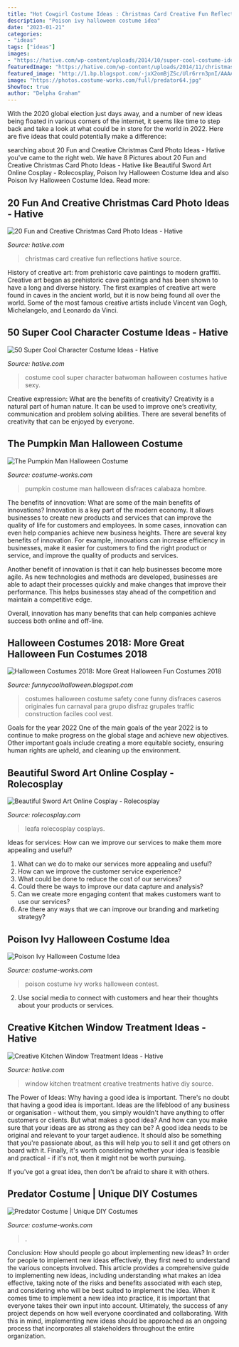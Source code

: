 ```yaml
---
title: "Hot Cowgirl Costume Ideas : Christmas Card Creative Fun Reflections Hative Source"
description: "Poison ivy halloween costume idea"
date: "2023-01-21"
categories:
- "ideas"
tags: ["ideas"]
images:
- "https://hative.com/wp-content/uploads/2014/10/super-cool-costume-ideas/30-batwoman-costume.jpg"
featuredImage: "https://hative.com/wp-content/uploads/2014/11/christmas-card-photo-ideas/2-christmas-card-photo-ideas.jpg"
featured_image: "http://1.bp.blogspot.com/-jxX2omBjZSc/Ulr6rrn3pnI/AAAAAAAAIoQ/rZo2MrlNX2M/s1600/Voice-cones3-e1289448892179.jpg"
image: "https://photos.costume-works.com/full/predator64.jpg"
ShowToc: true
author: "Delpha Graham"
---
```



With the 2020 global election just days away, and a number of new ideas being floated in various corners of the internet, it seems like time to step back and take a look at what could be in store for the world in 2022. Here are five ideas that could potentially make a difference: 

	

		
searching about 20 Fun and Creative Christmas Card Photo Ideas - Hative you've came to the right web. We have 8 Pictures about 20 Fun and Creative Christmas Card Photo Ideas - Hative like Beautiful Sword Art Online Cosplay - Rolecosplay, Poison Ivy Halloween Costume Idea and also Poison Ivy Halloween Costume Idea. Read more:
		
    
## 20 Fun And Creative Christmas Card Photo Ideas - Hative

<img loading=lazy src="https://hative.com/wp-content/uploads/2014/11/christmas-card-photo-ideas/2-christmas-card-photo-ideas.jpg" onerror="this.onerror=null;this.src='https://tse3.mm.bing.net/th?id=OIP.lk-JE-fr_N0mowTSW0LRmgHaLc&amp;pid=15.1';" alt="20 Fun and Creative Christmas Card Photo Ideas - Hative">

_Source: hative.com_

>christmas card creative fun reflections hative source. 

	

History of creative art: from prehistoric cave paintings to modern graffiti.
Creative art began as prehistoric cave paintings and has been shown to have a long and diverse history. The first examples of creative art were found in caves in the ancient world, but it is now being found all over the world. Some of the most famous creative artists include Vincent van Gogh, Michelangelo, and Leonardo da Vinci.

    
## 50 Super Cool Character Costume Ideas - Hative

<img loading=lazy src="https://hative.com/wp-content/uploads/2014/10/super-cool-costume-ideas/30-batwoman-costume.jpg" onerror="this.onerror=null;this.src='https://tse2.mm.bing.net/th?id=OIP.OKnekT2OwZNeOfSmlhvEAAHaLI&amp;pid=15.1';" alt="50 Super Cool Character Costume Ideas - Hative">

_Source: hative.com_

>costume cool super character batwoman halloween costumes hative sexy. 

	

Creative expression: What are the benefits of creativity?
Creativity is a natural part of human nature. It can be used to improve one’s creativity, communication and problem solving abilities. There are several benefits of creativity that can be enjoyed by everyone.

    
## The Pumpkin Man Halloween Costume

<img loading=lazy src="https://photos.costume-works.com/full/the_pumpkin_man2.jpg" onerror="this.onerror=null;this.src='https://tse1.mm.bing.net/th?id=OIP.vF1f5PiEBKJCcMuYiBg7pQHaKm&amp;pid=15.1';" alt="The Pumpkin Man Halloween Costume">

_Source: costume-works.com_

>pumpkin costume man halloween disfraces calabaza hombre. 

	

The benefits of innovation: What are some of the main benefits of innovations?
Innovation is a key part of the modern economy. It allows businesses to create new products and services that can improve the quality of life for customers and employees. In some cases, innovation can even help companies achieve new business heights.
There are several key benefits of innovation. For example, innovations can increase efficiency in businesses, make it easier for customers to find the right product or service, and improve the quality of products and services.

Another benefit of innovation is that it can help businesses become more agile. As new technologies and methods are developed, businesses are able to adapt their processes quickly and make changes that improve their performance. This helps businesses stay ahead of the competition and maintain a competitive edge.

Overall, innovation has many benefits that can help companies achieve success both online and off-line.

    
## Halloween Costumes 2018: More Great Halloween Fun Costumes 2018

<img loading=lazy src="http://1.bp.blogspot.com/-jxX2omBjZSc/Ulr6rrn3pnI/AAAAAAAAIoQ/rZo2MrlNX2M/s1600/Voice-cones3-e1289448892179.jpg" onerror="this.onerror=null;this.src='https://tse4.mm.bing.net/th?id=OIP.3tV6PjafXAv54soZzDIFcQHaJ4&amp;pid=15.1';" alt="Halloween Costumes 2018: More Great Halloween Fun Costumes 2018">

_Source: funnycoolhalloween.blogspot.com_

>costumes halloween costume safety cone funny disfraces caseros originales fun carnaval para grupo disfraz grupales traffic construction faciles cool vest. 

	

Goals for the year 2022
One of the main goals of the year 2022 is to continue to make progress on the global stage and achieve new objectives. Other important goals include creating a more equitable society, ensuring human rights are upheld, and cleaning up the environment.

    
## Beautiful Sword Art Online Cosplay - Rolecosplay

<img loading=lazy src="https://www.rolecosplay.com/blog/wp-content/uploads/2015/06/w650-81.jpg" onerror="this.onerror=null;this.src='https://tse4.mm.bing.net/th?id=OIP.9mG_uhZ9MEkzMX0-oqXTtgHaLH&amp;pid=15.1';" alt="Beautiful Sword Art Online Cosplay - Rolecosplay">

_Source: rolecosplay.com_

>leafa rolecosplay cosplays. 

	

Ideas for services: How can we improve our services to make them more appealing and useful?
1. What can we do to make our services more appealing and useful? 
2. How can we improve the customer service experience? 
3. What could be done to reduce the cost of our services? 
4. Could there be ways to improve our data capture and analysis? 
5. Can we create more engaging content that makes customers want to use our services? 
6. Are there any ways that we can improve our branding and marketing strategy?

    
## Poison Ivy Halloween Costume Idea

<img loading=lazy src="https://photos.costume-works.com/full/poison_ivy11.jpg" onerror="this.onerror=null;this.src='https://tse3.mm.bing.net/th?id=OIP.2R_6QE1nBD0Uq-mgdaXP2AHaJ6&amp;pid=15.1';" alt="Poison Ivy Halloween Costume Idea">

_Source: costume-works.com_

>poison costume ivy works halloween contest. 

	

2. Use social media to connect with customers and hear their thoughts about your products or services.

    
## Creative Kitchen Window Treatment Ideas - Hative

<img loading=lazy src="https://hative.com/wp-content/uploads/2015/02/kitchen-window-treatments/11-kitchen-window-treatments.jpg" onerror="this.onerror=null;this.src='https://tse4.mm.bing.net/th?id=OIP.uWhTWVEpNtEyAGLvdT3hvAHaJ4&amp;pid=15.1';" alt="Creative Kitchen Window Treatment Ideas - Hative">

_Source: hative.com_

>window kitchen treatment creative treatments hative diy source. 

	

The Power of Ideas: Why having a good idea is important.
There's no doubt that having a good idea is important. Ideas are the lifeblood of any business or organisation - without them, you simply wouldn't have anything to offer customers or clients. But what makes a good idea? And how can you make sure that your ideas are as strong as they can be?
A good idea needs to be original and relevant to your target audience. It should also be something that you're passionate about, as this will help you to sell it and get others on board with it. Finally, it's worth considering whether your idea is feasible and practical - if it's not, then it might not be worth pursuing.

If you've got a great idea, then don't be afraid to share it with others.

    
## Predator Costume | Unique DIY Costumes

<img loading=lazy src="https://photos.costume-works.com/full/predator64.jpg" onerror="this.onerror=null;this.src='https://tse4.mm.bing.net/th?id=OIP.H_2FeY2rb7XPdhbtwpWP9AHaLT&amp;pid=15.1';" alt="Predator Costume | Unique DIY Costumes">

_Source: costume-works.com_

>. 

	

Conclusion: How should people go about implementing new ideas?
In order for people to implement new ideas effectively, they first need to understand the various concepts involved. This article provides a comprehensive guide to implementing new ideas, including understanding what makes an idea effective, taking note of the risks and benefits associated with each step, and considering who will be best suited to implement the idea.
When it comes time to implement a new idea into practice, it is important that everyone takes their own input into account. Ultimately, the success of any project depends on how well everyone coordinated and collaborating. With this in mind, implementing new ideas should be approached as an ongoing process that incorporates all stakeholders throughout the entire organization.

